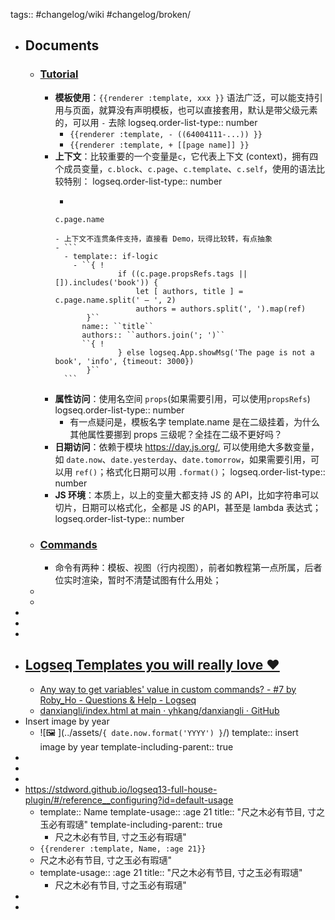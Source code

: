 tags:: #changelog/wiki #changelog/broken/

- ## Documents
  - ### [Tutorial](https://stdword.github.io/logseq13-full-house-plugin/#/tutorial)
    - **模板使用**：`{{renderer :template, xxx }}` 语法广泛，可以能支持引用与页面，就算没有声明模板，也可以直接套用，默认是带父级元素的，可以用 `-` 去除
      logseq.order-list-type:: number
      - `{{renderer :template, - ((64004111-...)) }}`
      - `{{renderer :template, + [[page name]] }}`
    - **上下文**：比较重要的一个变量是`c`，它代表上下文 (context)，拥有四个成员变量，`c.block`、`c.page`、`c.template`、`c.self`，使用的语法比较特别：
      logseq.order-list-type:: number
      - ```
       ``c.page.name``
        ```
      - 上下文不连贯条件支持，直接看 Demo，玩得比较转，有点抽象
        - ```
          - template:: if-logic
            - ``{ !
                      if ((c.page.propsRefs.tags || []).includes('book')) {
                          let [ authors, title ] = c.page.name.split(' — ', 2)
                          authors = authors.split(', ').map(ref)
               }``
              name:: ``title``
              authors:: ``authors.join('; ')``
              ``{ !
                      } else logseq.App.showMsg('The page is not a book', 'info', {timeout: 3000})
               }``
          ```
    - **属性访问**：使用名空间 `props`(如果需要引用，可以使用`propsRefs`)
      logseq.order-list-type:: number
      - 有一点疑问是，模板名字 template.name 是在二级挂着，为什么其他属性要挪到 props 三级呢？全挂在二级不更好吗？
    - **日期访问**：依赖于模块 https://day.js.org/, 可以使用绝大多数变量，如 `date.now`、`date.yesterday`、`date.tomorrow`，如果需要引用，可以用 `ref()`；格式化日期可以用 `.format()`；
      logseq.order-list-type:: number
    - **JS 环境**：本质上，以上的变量大都支持 JS 的 API，比如字符串可以切片，日期可以格式化，全都是 JS 的API，甚至是 lambda 表达式；
      logseq.order-list-type:: number
  - ### [Commands](https://stdword.github.io/logseq13-full-house-plugin/#/reference__commands)
    - 命令有两种：模板、视图（行内视图），前者如教程第一点所属，后者位实时渲染，暂时不清楚试图有什么用处；
  -
  -
-
-
-
- ## [Logseq Templates you will really love ❤️](https://github.com/stdword/logseq13-full-house-plugin)
  - [Any way to get variables' value in custom commands? - #7 by Roby_Ho - Questions & Help - Logseq](https://discuss.logseq.com/t/any-way-to-get-variables-value-in-custom-commands/15994/7)
  - [danxiangli/index.html at main · yhkang/danxiangli · GitHub](https://github.com/yhkang/danxiangli/blob/main/index.html)
- Insert image by year
  - ![🖼 ](../assets/``{ date.now.format('YYYY') }``/)
    template:: insert image by year
    template-including-parent:: true
-
-
-
- https://stdword.github.io/logseq13-full-house-plugin/#/reference__configuring?id=default-usage
  - template:: Name
    template-usage:: :age 21
    title:: "尺之木必有节目, 寸之玉必有瑕瓋"
    template-including-parent:: true
    - 尺之木必有节目, 寸之玉必有瑕瓋"
  - `{{renderer :template, Name, :age 21}}`
  - 尺之木必有节目, 寸之玉必有瑕瓋"
  - template-usage:: :age 21
    title:: "尺之木必有节目, 寸之玉必有瑕瓋"
    - 尺之木必有节目, 寸之玉必有瑕瓋"
-
-